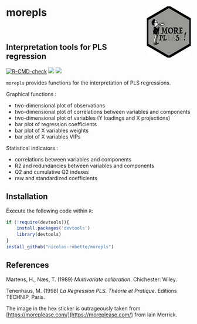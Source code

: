 # **morepls** <img src="man/figures/morepls.png" height=140px width=120px alt="" align="right" />

<br>

## Interpretation tools for PLS regression

<!-- badges: start -->
[![R-CMD-check](https://github.com/nicolas-robette/morepls/actions/workflows/R-CMD-check.yaml/badge.svg)](https://github.com/nicolas-robette/morepls/actions/workflows/R-CMD-check.yaml)
  [![](https://www.r-pkg.org/badges/version/morepls?color=blue)](https://cran.r-project.org/package=morepls)
  [![](http://cranlogs.r-pkg.org/badges/last-month/morepls?color=orange)](https://cran.r-project.org/package=morepls)
<!-- badges: end -->

`morepls` provides functions for the interpretation of PLS regressions.

Graphical functions :

-   two-dimensional plot of observations
-   two-dimensional plot of correlations between variables and components
-   two-dimensional plot of variables (Y loadings and X projections)
-   bar plot of regression coefficients
-   bar plot of X variables weights
-   bar plot of X variables VIPs

Statistical indicators :

-   correlations between variables and components
-   R2 and redundancies between variables and components
-   Q2 and cumulative Q2 indexes
-   raw and standardized coefficients


## Installation

Execute the following code within `R`:

``` r
if (!require(devtools)){
    install.packages('devtools')
    library(devtools)
}
install_github("nicolas-robette/morepls")
```


## References

Martens, H., Næs, T. (1989) *Multivariate calibration*. Chichester: Wiley.

Tenenhaus, M. (1998) *La Regression PLS. Théorie et Pratique*. Editions TECHNIP, Paris.

The image in the hex sticker is outrageously taken from [https://moreplease.com/](https://moreplease.com/) from Iain Merrick.
